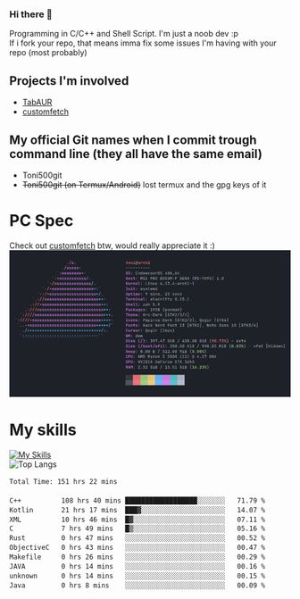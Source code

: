 ### Hi there 👋

Programming in C/C++ and Shell Script. I'm just a noob dev :p\
If i fork your repo, that means imma fix some issues I'm having with your repo (most probably)

## Projects I'm involved
 - [TabAUR](https://github.com/BurntRanch/TabAUR)
 - [customfetch](https://github.com/Toni500github/customfetch)

## My official Git names when I commit trough command line (they all have the same email)
* Toni500git
* ~~Toni500git (on Termux/Android)~~ lost termux and the gpg keys of it

# PC Spec
Check out [customfetch](https://github.com/Toni500github/customfetch) btw, would really appreciate it :)
![screenshot.png](https://github.com/Toni500github/customfetch/raw/main/screenshot.png)

# My skills
[![My Skills](https://skillicons.dev/icons?i=cpp,bash,androidstudio,arch,linux&theme=light)](https://skillicons.dev)\
![Top Langs](https://github-readme-stats.vercel.app/api/top-langs/?username=Toni500github&layout=compact)

<!--START_SECTION:waka-->

```txt
Total Time: 151 hrs 22 mins

C++          108 hrs 40 mins ██████████████████░░░░░░░   71.79 %
Kotlin       21 hrs 17 mins  ███▓░░░░░░░░░░░░░░░░░░░░░   14.07 %
XML          10 hrs 46 mins  █▓░░░░░░░░░░░░░░░░░░░░░░░   07.11 %
C            7 hrs 49 mins   █▒░░░░░░░░░░░░░░░░░░░░░░░   05.16 %
Rust         0 hrs 47 mins   ░░░░░░░░░░░░░░░░░░░░░░░░░   00.52 %
ObjectiveC   0 hrs 43 mins   ░░░░░░░░░░░░░░░░░░░░░░░░░   00.47 %
Makefile     0 hrs 26 mins   ░░░░░░░░░░░░░░░░░░░░░░░░░   00.29 %
JAVA         0 hrs 14 mins   ░░░░░░░░░░░░░░░░░░░░░░░░░   00.16 %
unknown      0 hrs 14 mins   ░░░░░░░░░░░░░░░░░░░░░░░░░   00.15 %
Java         0 hrs 8 mins    ░░░░░░░░░░░░░░░░░░░░░░░░░   00.09 %
```

<!--END_SECTION:waka-->
